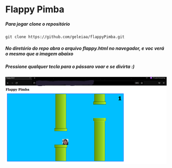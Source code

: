 # Flappy Pimba

##### Para jogar clone o repositório

```
git clone https://github.com/geleiaa/flappyPimba.git
```
##### No diretório do repo abra o arquivo flappy.html no navegador, e voc verá o mesmo que a imagem abaixo 
##### Pressione qualquer tecla para o pássaro voar e se divirta :)

#####
#####

![flappyprint](https://github.com/geleiaa/flappyPimba/blob/main/img/flappyPrint2.png)
